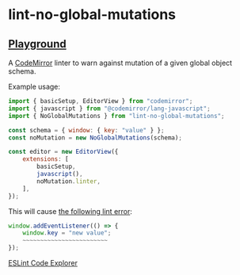 # lint-no-global-mutations

## [Playground](https://clockwork-dog.github.io/lint-no-global-mutations/)

A [CodeMirror](https://codemirror.net/) linter to warn against mutation of a
given global object schema.

Example usage:

```js
import { basicSetup, EditorView } from "codemirror";
import { javascript } from "@codemirror/lang-javascript";
import { NoGlobalMutations } from "lint-no-global-mutations";

const schema = { window: { key: "value" } };
const noMutation = new NoGlobalMutations(schema);

const editor = new EditorView({
    extensions: [
        basicSetup,
        javascript(),
        noMutation.linter,
    ],
});
```

This will cause
[the following lint error](https://clockwork-dog.github.io/lint-no-global-mutations/#d2luZG93LmFkZEV2ZW50TGlzdGVuZXIoKCkgPT4gewogIHdpbmRvdy5rZXkgPSAnbmV3IHZhbHVlJzsKfSk7Cg==):

```js
window.addEventListener(() => {
    window.key = "new value";
    ~~~~~~~~~~~~~~~~~~~~~~~~
});
```

[ESLint Code Explorer](https://explorer.eslint.org/#eslint-explorer)
